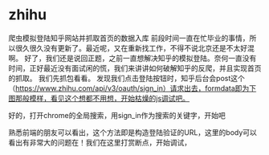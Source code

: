 # zhihu
爬虫模拟登陆知乎网站并抓取首页的数据入库
前段时间一直在忙毕业的事情，所以很久很久没有更新了。最近呢，又在重新找工作，不得不说北京还是不太好混啊。
好了，我们还是说回正题，之前一直想解决知乎的模拟登陆。奈何一直没有时间，正好最近没有面试闲的慌，我们来讲讲如何破解知乎的反爬，并且实现首页的抓取。
我们先抓包看看。
发现我们点击登陆按钮时，知乎后台会post这个（https://www.zhihu.com/api/v3/oauth/sign_in）请求出去，formdata即为下图那般模样，看见这个想都不用想，开始枯燥的js调试吧。

好的，打开chrome的全局搜索，用sign_in作为搜索的关键字，开始吧

熟悉前端的朋友可以看出，这个方法即是构造登陆验证的URL，这里的body可以看出有非常大的问题在！我们在这里打赏断点，开始调试，
